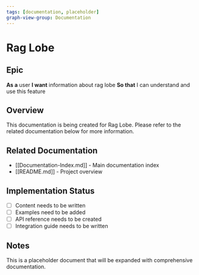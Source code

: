 ```yaml
---
tags: [documentation, placeholder]
graph-view-group: Documentation
---
```


# Rag Lobe

## Epic
**As a** user
**I want** information about rag lobe
**So that** I can understand and use this feature

## Overview

This documentation is being created for Rag Lobe. Please refer to the related documentation below for more information.

## Related Documentation

- [[Documentation-Index.md]] - Main documentation index
- [[README.md]] - Project overview

## Implementation Status

- [ ] Content needs to be written
- [ ] Examples need to be added
- [ ] API reference needs to be created
- [ ] Integration guide needs to be written

## Notes

This is a placeholder document that will be expanded with comprehensive documentation.

